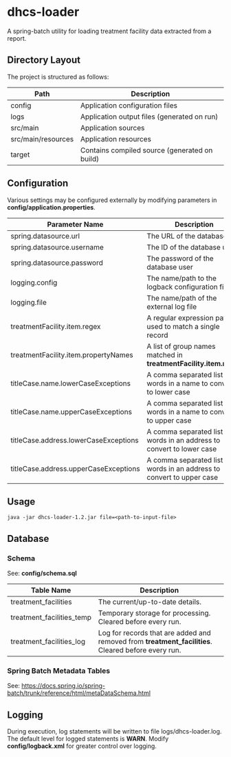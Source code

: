 # dhcs-loader
A spring-batch utility for loading treatment facility data extracted from a report.

## Directory Layout

The project is structured as follows:

| Path | Description |
| ---- | ----------- |
| config | Application configuration files |
| logs | Application output files (generated on run) |
| src/main | Application sources |
| src/main/resources | Application resources |
| target | Contains compiled source (generated on build) |

## Configuration

Various settings may be configured externally by modifying parameters in **config/application.properties**.

| Parameter Name | Description |
| -------------- | ----------- |
| spring.datasource.url | The URL of the database |
| spring.datasource.username | The ID of the database user |
| spring.datasource.password | The password of the database user |
| logging.config | The name/path to the logback configuration file |
| logging.file | The name/path of the external log file |
| treatmentFacility.item.regex | A regular expression pattern used to match a single record |
| treatmentFacility.item.propertyNames | A list of group names matched in **treatmentFacility.item.regex** |
| titleCase.name.lowerCaseExceptions | A comma separated list of words in a name to convert to lower case |
| titleCase.name.upperCaseExceptions | A comma separated list of words in a name to convert to upper case |
| titleCase.address.lowerCaseExceptions | A comma separated list of words in an address to convert to lower case |
| titleCase.address.upperCaseExceptions | A comma separated list of words in an address to convert to upper case |

## Usage
```
java -jar dhcs-loader-1.2.jar file=<path-to-input-file>
```

## Database

### Schema

See: **config/schema.sql**

| Table Name | Description |
| ---------- | ----------- |
| treatment_facilities | The current/up-to-date details. |
| treatment_facilities_temp | Temporary storage for processing. Cleared before every run. |
| treatment_facilities_log | Log for records that are added and removed from **treatment_facilities**. Cleared before every run. |

### Spring Batch Metadata Tables

See: https://docs.spring.io/spring-batch/trunk/reference/html/metaDataSchema.html

## Logging

During execution, log statements will be written to file logs/dhcs-loader.log. The default level for logged statements is **WARN**. Modify **config/logback.xml** for greater control over logging.
